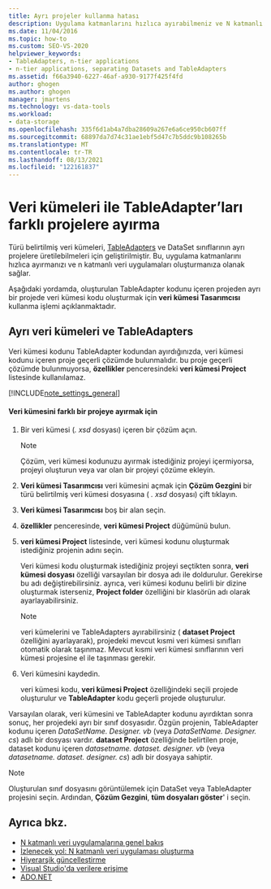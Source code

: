 ```yaml
---
title: Ayrı projeler kullanma hatası
description: Uygulama katmanlarını hızlıca ayırabilmeniz ve N katmanlı veri uygulamaları oluşturabilmeniz için veri kümelerini ve TableAdapters farklı projelere nasıl ayıracağınızı öğrenin.
ms.date: 11/04/2016
ms.topic: how-to
ms.custom: SEO-VS-2020
helpviewer_keywords:
- TableAdapters, n-tier applications
- n-tier applications, separating Datasets and TableAdapters
ms.assetid: f66a3940-6227-46af-a930-9177f425f4fd
author: ghogen
ms.author: ghogen
manager: jmartens
ms.technology: vs-data-tools
ms.workload:
- data-storage
ms.openlocfilehash: 335f6d1ab4a7dba28609a267e6a6ce950cb607ff
ms.sourcegitcommit: 68897da7d74c31ae1ebf5d47c7b5ddc9b108265b
ms.translationtype: MT
ms.contentlocale: tr-TR
ms.lasthandoff: 08/13/2021
ms.locfileid: "122161837"
---
```

# <a name="separate-datasets-and-tableadapters-into-different-projects"></a>Veri kümeleri ile TableAdapter’ları farklı projelere ayırma
Türü belirtilmiş veri kümeleri, [TableAdapters](create-and-configure-tableadapters.md) ve DataSet sınıflarının ayrı projelere üretilebilmeleri için geliştirilmiştir. Bu, uygulama katmanlarını hızlıca ayırmanızı ve n katmanlı veri uygulamaları oluşturmanıza olanak sağlar.

Aşağıdaki yordamda, oluşturulan TableAdapter kodunu içeren projeden ayrı bir projede veri kümesi kodu oluşturmak için **veri kümesi Tasarımcısı** kullanma işlemi açıklanmaktadır.

## <a name="separate-datasets-and-tableadapters"></a>Ayrı veri kümeleri ve TableAdapters
Veri kümesi kodunu TableAdapter kodundan ayırdığınızda, veri kümesi kodunu içeren proje geçerli çözümde bulunmalıdır. bu proje geçerli çözümde bulunmuyorsa, **özellikler** penceresindeki **veri kümesi Project** listesinde kullanılamaz.

[!INCLUDE[note_settings_general](../data-tools/includes/note_settings_general_md.md)]

#### <a name="to-separate-the-dataset-into-a-different-project"></a>Veri kümesini farklı bir projeye ayırmak için

1. Bir veri kümesi (*. xsd* dosyası) içeren bir çözüm açın.

    > [!NOTE]
    > Çözüm, veri kümesi kodunuzu ayırmak istediğiniz projeyi içermiyorsa, projeyi oluşturun veya var olan bir projeyi çözüme ekleyin.

2. **Veri kümesi Tasarımcısı** veri kümesini açmak için **Çözüm Gezgini** bir türü belirtilmiş veri kümesi dosyasına ( *. xsd* dosyası) çift tıklayın.

3. **Veri kümesi Tasarımcısı** boş bir alan seçin.

4. **özellikler** penceresinde, **veri kümesi Project** düğümünü bulun.

5. **veri kümesi Project** listesinde, veri kümesi kodunu oluşturmak istediğiniz projenin adını seçin.

     Veri kümesi kodu oluşturmak istediğiniz projeyi seçtikten sonra, **veri kümesi dosyası** özelliği varsayılan bir dosya adı ile doldurulur. Gerekirse bu adı değiştirebilirsiniz. ayrıca, veri kümesi kodunu belirli bir dizine oluşturmak isterseniz, **Project folder** özelliğini bir klasörün adı olarak ayarlayabilirsiniz.

    > [!NOTE]
    > veri kümelerini ve TableAdapters ayırabilirsiniz ( **dataset Project** özelliğini ayarlayarak), projedeki mevcut kısmi veri kümesi sınıfları otomatik olarak taşınmaz. Mevcut kısmi veri kümesi sınıflarının veri kümesi projesine el ile taşınması gerekir.

6. Veri kümesini kaydedin.

     veri kümesi kodu, **veri kümesi Project** özelliğindeki seçili projede oluşturulur ve **TableAdapter** kodu geçerli projede oluşturulur.

Varsayılan olarak, veri kümesini ve TableAdapter kodunu ayırdıktan sonra sonuç, her projedeki ayrı bir sınıf dosyasıdır. Özgün projenin, TableAdapter kodunu içeren *DataSetName. Designer. vb* (veya *DataSetName. Designer. cs*) adlı bir dosyası vardır. **dataset Project** özelliğinde belirtilen proje, dataset kodunu içeren *datasetname. dataset. designer. vb* (veya *datasetname. dataset. designer. cs*) adlı bir dosyaya sahiptir.

> [!NOTE]
> Oluşturulan sınıf dosyasını görüntülemek için DataSet veya TableAdapter projesini seçin. Ardından, **Çözüm Gezgini**, **tüm dosyaları göster**' i seçin.

## <a name="see-also"></a>Ayrıca bkz.

- [N katmanlı veri uygulamalarına genel bakış](../data-tools/n-tier-data-applications-overview.md)
- [İzlenecek yol: N katmanlı veri uygulaması oluşturma](../data-tools/walkthrough-creating-an-n-tier-data-application.md)
- [Hiyerarşik güncelleştirme](../data-tools/hierarchical-update.md)
- [Visual Studio'da verilere erişime](../data-tools/accessing-data-in-visual-studio.md)
- [ADO.NET](/dotnet/framework/data/adonet/index)

